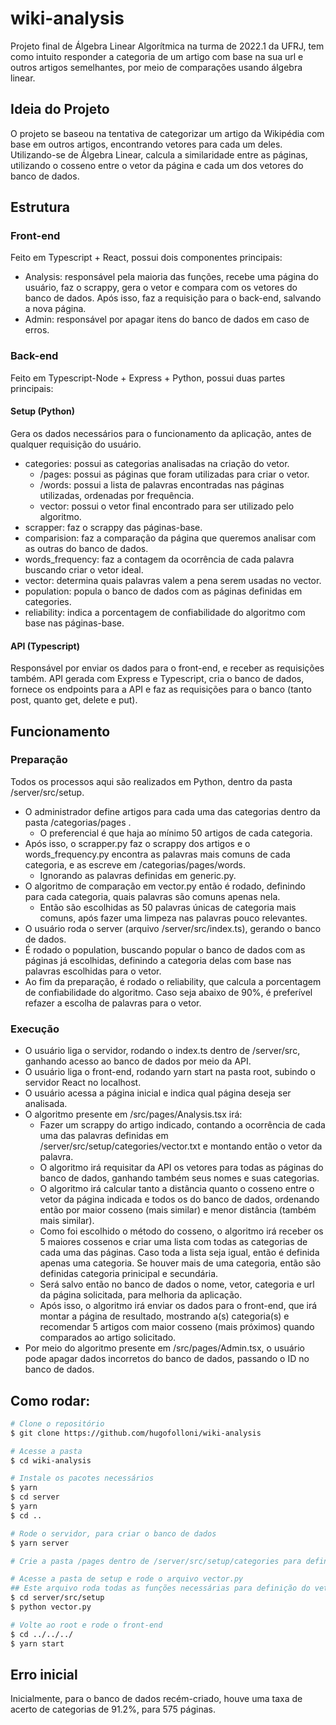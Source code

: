 # wiki-analysis
Projeto final de Álgebra Linear Algorítmica na turma de 2022.1 da UFRJ, tem como intuito responder a categoria de um artigo com base na sua url e outros artigos semelhantes, por meio de comparações usando álgebra linear. 

## Ideia do Projeto
O projeto se baseou na tentativa de categorizar um artigo da Wikipédia com base em outros artigos, encontrando vetores para cada um deles. Utilizando-se de Álgebra Linear, calcula a similaridade entre as páginas, utilizando o cosseno entre o vetor da página e cada um dos vetores do banco de dados.

## Estrutura 
### Front-end 
Feito em Typescript + React, possui dois componentes principais:
- Analysis: responsável pela maioria das funções, recebe uma página do usuário, faz o scrappy, gera o vetor e compara com os vetores do banco de dados. Após isso, faz a requisição para o back-end, salvando a nova página.
- Admin: responsável por apagar itens do banco de dados em caso de erros.
### Back-end
Feito em Typescript-Node + Express + Python, possui duas partes principais:
#### Setup (Python)
Gera os dados necessários para o funcionamento da aplicação, antes de qualquer requisição do usuário.
- categories: possui as categorias analisadas na criação do vetor.
    - /pages: possui as páginas que foram utilizadas para criar o vetor.
    - /words: possui a lista de palavras encontradas nas páginas utilizadas, ordenadas por frequência.
    - vector: possui o vetor final encontrado para ser utilizado pelo algoritmo.
- scrapper: faz o scrappy das páginas-base.
- comparision: faz a comparação da página que queremos analisar com as outras do banco de dados.
- words_frequency: faz a contagem da ocorrência de cada palavra buscando criar o vetor ideal.
- vector: determina quais palavras valem a pena serem usadas no vector.
- population: popula o banco de dados com as páginas definidas em categories.
- reliability: indica a porcentagem de confiabilidade do algoritmo com base nas páginas-base.
#### API (Typescript)
Responsável por enviar os dados para o front-end, e receber as requisições também.
API gerada com Express e Typescript, cria o banco de dados, fornece os endpoints para a API e faz as requisições para o banco (tanto post, quanto get, delete e put).

## Funcionamento
### Preparação
Todos os processos aqui são realizados em Python, dentro da pasta /server/src/setup.
- O administrador define artigos para cada uma das categorias dentro da pasta /categorias/pages  .
    - O preferencial é que haja ao mínimo 50 artigos de cada categoria.
- Após isso, o scrapper.py faz o scrappy dos artigos e o words_frequency.py encontra as palavras mais comuns de cada categoria, e as escreve em /categorias/pages/words.
    - Ignorando as palavras definidas em generic.py.
- O algoritmo de comparação em vector.py então é rodado, definindo para cada categoria, quais palavras são comuns apenas nela.
    - Então são escolhidas as 50 palavras únicas de categoria mais comuns, após fazer uma limpeza nas palavras pouco relevantes.
- O usuário roda o server (arquivo /server/src/index.ts), gerando o banco de dados.
- É rodado o population, buscando popular o banco de dados com as páginas já escolhidas, definindo a categoria delas com base nas palavras escolhidas para o vetor.
- Ao fim da preparação, é rodado o reliability, que calcula a porcentagem de confiabilidade do algoritmo. Caso seja abaixo de 90%, é preferível refazer a escolha de palavras para o vetor.

### Execução
- O usuário liga o servidor, rodando o index.ts dentro de /server/src, ganhando acesso ao banco de dados por meio da API.
- O usuário liga o front-end, rodando yarn start na pasta root, subindo o servidor React no localhost.
- O usuário acessa a página inicial e indica qual página deseja ser analisada.
- O algoritmo presente em /src/pages/Analysis.tsx irá:
    - Fazer um scrappy do artigo indicado, contando a ocorrência de cada uma das palavras definidas em /server/src/setup/categories/vector.txt e montando então o vetor da palavra.
    - O algoritmo irá requisitar da API os vetores para todas as páginas do banco de dados, ganhando também seus nomes e suas categorias.
    - O algoritmo irá calcular tanto a distância quanto o cosseno entre o vetor da página indicada e todos os do banco de dados, ordenando então por maior cosseno (mais similar) e menor distância (também mais similar).
    - Como foi escolhido o método do cosseno, o algoritmo irá receber os 5 maiores cossenos e criar uma lista com todas as categorias de cada uma das páginas. Caso toda a lista seja igual, então é definida apenas uma categoria. Se houver mais de uma categoria, então são definidas categoria prinicipal e secundária.
    - Será salvo então no banco de dados o nome, vetor, categoria e url da página solicitada, para melhoria da aplicação.
    - Após isso, o algoritmo irá enviar os dados para o front-end, que irá montar a página de resultado, mostrando a(s) categoria(s) e recomendar 5 artigos com maior cosseno (mais próximos) quando comparados ao artigo solicitado.
- Por meio do algoritmo presente em /src/pages/Admin.tsx, o usuário pode apagar dados incorretos do banco de dados, passando o ID no banco de dados.

## Como rodar:
```bash
# Clone o repositório 
$ git clone https://github.com/hugofolloni/wiki-analysis

# Acesse a pasta
$ cd wiki-analysis

# Instale os pacotes necessários
$ yarn
$ cd server 
$ yarn 
$ cd ..

# Rode o servidor, para criar o banco de dados
$ yarn server

# Crie a pasta /pages dentro de /server/src/setup/categories para definir as páginas que o algoritmo utilizará para aprender

# Acesse a pasta de setup e rode o arquivo vector.py
## Este arquivo roda todas as funções necessárias para definição do vetor
$ cd server/src/setup
$ python vector.py

# Volte ao root e rode o front-end
$ cd ../../../
$ yarn start

```
## Erro inicial
Inicialmente, para o banco de dados recém-criado, houve uma taxa de acerto de categorias de 91.2%, para 575 páginas. 
